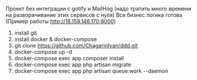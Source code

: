 Проект без интеграции с gotify и MailHog (надо тратить много времени на разворачивание этих сервисов с нуля)
Вся бизнес логика готова (Пример работы http://18.159.146.170:8000)

1. install git
2. install docker & docker-compose
3. git clone https://github.com/ChagarinIvan/ddd.git
4. docker-compose up -d
5. docker-compose exec app composer install
6. docker-compose exec app php artisan migrate
7. docker-compose exec app php artisan queue:work --daemon